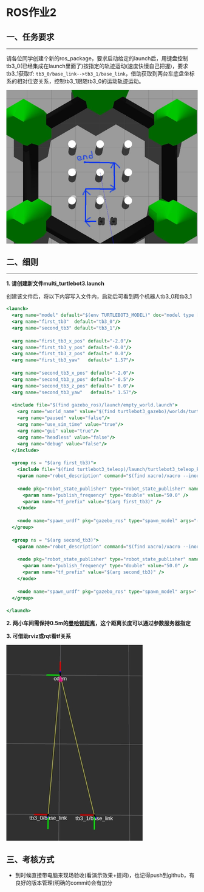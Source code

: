# ROS作业2

## **一、任务要求**

---

请各位同学创建个新的ros_package，要求启动给定的launch后，用键盘控制tb3_0(已经集成在launch里面了)按指定的轨迹运动(速度快慢自己把握)，要求tb3_1获取tf: `tb3_0/base_link-->tb3_1/base_link`，借助获取到两台车底盘坐标系的相对位姿关系，控制tb3_1跟随tb3_0的运动轨迹运动。

![show.jpg](../assets/show.jpg)

## **二、细则**

---

**1. 请创建新文件multi_turtlebot3.launch**

创建该文件后，将以下内容写入文件内，启动后可看到两个机器人tb3_0和tb3_1

```jsx
<launch>
  <arg name="model" default="$(env TURTLEBOT3_MODEL)" doc="model type [burger, waffle, waffle_pi]"/>
  <arg name="first_tb3"  default="tb3_0"/>
  <arg name="second_tb3" default="tb3_1"/>

  <arg name="first_tb3_x_pos" default="-2.0"/>
  <arg name="first_tb3_y_pos" default="-0.0"/>
  <arg name="first_tb3_z_pos" default=" 0.0"/>
  <arg name="first_tb3_yaw"   default=" 1.57"/>

  <arg name="second_tb3_x_pos" default="-2.0"/>
  <arg name="second_tb3_y_pos" default="-0.5"/>
  <arg name="second_tb3_z_pos" default=" 0.0"/>
  <arg name="second_tb3_yaw"   default=" 1.57"/>

  <include file="$(find gazebo_ros)/launch/empty_world.launch">
    <arg name="world_name" value="$(find turtlebot3_gazebo)/worlds/turtlebot3_world.world"/>
    <arg name="paused" value="false"/>
    <arg name="use_sim_time" value="true"/>
    <arg name="gui" value="true"/>
    <arg name="headless" value="false"/>
    <arg name="debug" value="false"/>
  </include>  

  <group ns = "$(arg first_tb3)">
    <include file="$(find turtlebot3_teleop)/launch/turtlebot3_teleop_key.launch"/>
    <param name="robot_description" command="$(find xacro)/xacro --inorder $(find turtlebot3_description)/urdf/turtlebot3_$(arg model).urdf.xacro" />

    <node pkg="robot_state_publisher" type="robot_state_publisher" name="robot_state_publisher" output="screen">
      <param name="publish_frequency" type="double" value="50.0" />
      <param name="tf_prefix" value="$(arg first_tb3)" />
    </node>
    
    <node name="spawn_urdf" pkg="gazebo_ros" type="spawn_model" args="-urdf -model $(arg first_tb3) -x $(arg first_tb3_x_pos) -y $(arg first_tb3_y_pos) -z $(arg first_tb3_z_pos) -Y $(arg first_tb3_yaw) -param robot_description" />
  </group>

  <group ns = "$(arg second_tb3)">
    <param name="robot_description" command="$(find xacro)/xacro --inorder $(find turtlebot3_description)/urdf/turtlebot3_$(arg model).urdf.xacro" />

    <node pkg="robot_state_publisher" type="robot_state_publisher" name="robot_state_publisher" output="screen">
      <param name="publish_frequency" type="double" value="50.0" />
      <param name="tf_prefix" value="$(arg second_tb3)" />
    </node>

    <node name="spawn_urdf" pkg="gazebo_ros" type="spawn_model" args="-urdf -model $(arg second_tb3) -x $(arg second_tb3_x_pos) -y $(arg second_tb3_y_pos) -z $(arg second_tb3_z_pos) -Y $(arg second_tb3_yaw) -param robot_description" />
  </group>

</launch>
```

**2. 两小车间需保持0.5m的[曼哈顿距离](https://en.wikipedia.org/wiki/Taxicab_geometry)，这个距离长度可以通过参数服务器指定**

**3. 可借助rviz或rqt看tf关系**

![rviz.jpg](../assets/rviz.jpg)

## **三、考核方式**

- 到时候直接带电脑来现场验收(看演示效果+提问)，也记得push到github，有良好的版本管理(明确的commit)会有加分
